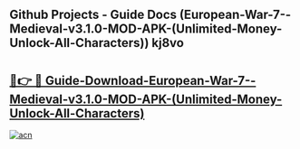 ## Github Projects - Guide Docs (European-War-7--Medieval-v3.1.0-MOD-APK-(Unlimited-Money-Unlock-All-Characters)) kj8vo

# <h2><a href="https://apkcomod.com?title=European-War-7--Medieval-v3.1.0-MOD-APK-(Unlimited-Money-Unlock-All-Characters)">🔗👉 🔴 Guide-Download-European-War-7--Medieval-v3.1.0-MOD-APK-(Unlimited-Money-Unlock-All-Characters) </a></h2>

[![acn](https://github.com/user-attachments/assets/0f9c940e-d8b0-45ae-aac7-cd30a18b3e1c)](https://apkcomod.com?title=European-War-7--Medieval-v3.1.0-MOD-APK-(Unlimited-Money-Unlock-All-Characters))
